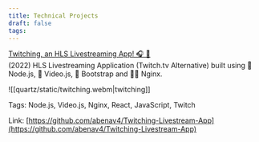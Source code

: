 ```yaml
---
title: Technical Projects
draft: false
tags:
---
```

 
[Twitching, an HLS Livestreaming App! 🎧 🔌](https://github.com/abenav4/Twitching-Livestream-App)  
(2022) HLS Livestreaming Application (Twitch.tv Alternative) built using 🍃 Node.js, 🎥 Video.js, 🥾 Bootstrap and 👨‍🔧 Nginx.  
  
![[quartz/static/twitching.webm|twitching]]

Tags: Node.js, Video.js, Nginx, React, JavaScript, Twitch  

Link: [https://github.com/abenav4/Twitching-Livestream-App](https://github.com/abenav4/Twitching-Livestream-App)